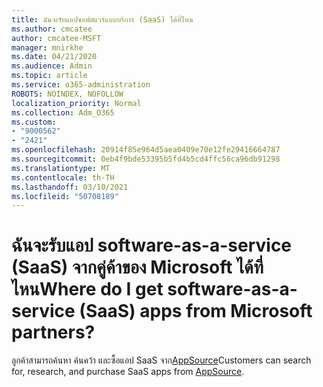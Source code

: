 ```yaml
---
title: ฉันจะรับแอปซอฟต์แวร์แบบบริการ (SaaS) ได้ที่ไหน
ms.author: cmcatee
author: cmcatee-MSFT
manager: mnirkhe
ms.date: 04/21/2020
ms.audience: Admin
ms.topic: article
ms.service: o365-administration
ROBOTS: NOINDEX, NOFOLLOW
localization_priority: Normal
ms.collection: Adm_O365
ms.custom:
- "9000562"
- "2421"
ms.openlocfilehash: 20914f85e964d5aea0409e70e12fe29416664787
ms.sourcegitcommit: 0eb4f9bde53395b5fd4b5cd4ffc56ca96db91298
ms.translationtype: MT
ms.contentlocale: th-TH
ms.lasthandoff: 03/10/2021
ms.locfileid: "50708189"
---
```

# <a name="where-do-i-get-software-as-a-service-saas-apps-from-microsoft-partners"></a><span data-ttu-id="962da-102">ฉันจะรับแอป software-as-a-service (SaaS) จากคู่ค้าของ Microsoft ได้ที่ไหน</span><span class="sxs-lookup"><span data-stu-id="962da-102">Where do I get software-as-a-service (SaaS) apps from Microsoft partners?</span></span>

<span data-ttu-id="962da-103">ลูกค้าสามารถค้นหา ค้นคว้า และซื้อแอป SaaS จาก[AppSource](https://appsource.microsoft.com)</span><span class="sxs-lookup"><span data-stu-id="962da-103">Customers can search for, research, and purchase SaaS apps from [AppSource](https://appsource.microsoft.com).</span></span>